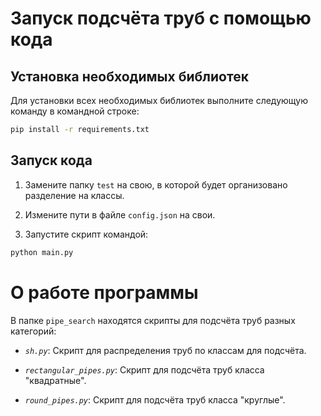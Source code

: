 # Запуск подсчёта труб с помощью кода

## Установка необходимых библиотек

Для установки всех необходимых библиотек выполните следующую команду в командной строке:

```bash
pip install -r requirements.txt
```
## Запуск кода

1. Замените папку `test` на свою, в которой будет организовано разделение на классы.

2. Измените пути в файле `config.json` на свои.

3. Запустите скрипт командой:
```bash 
python main.py
```

# О работе программы

В папке `pipe_search` находятся скрипты для подсчёта труб разных категорий:

- *`sh.py`*: Скрипт для распределения труб по классам для подсчёта.
  
- *`rectangular_pipes.py`*: Скрипт для подсчёта труб класса "квадратные".
  
- *`round_pipes.py`*: Скрипт для подсчёта труб класса "круглые".